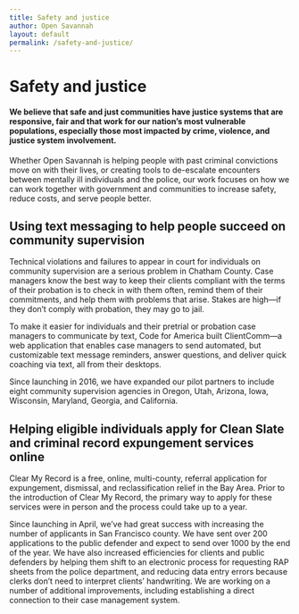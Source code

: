 ```yaml
---
title: Safety and justice
author: Open Savannah
layout: default
permalink: /safety-and-justice/
---
```


# Safety and justice

#### We believe that safe and just communities have justice systems that are responsive, fair and that work for our nation’s most vulnerable populations, especially those most impacted by crime, violence, and justice system involvement. 

Whether Open Savannah is helping people with past criminal convictions move on with their lives, or creating tools to de-escalate encounters between mentally ill individuals and the police, our work focuses on how we can work together with government and communities to increase safety, reduce costs, and serve people better.

## Using text messaging to help people succeed on community supervision

Technical violations and failures to appear in court for individuals on community supervision are a serious problem in Chatham County. Case managers know the best way to keep their clients compliant with the terms of their probation is to check in with them often, remind them of their commitments, and help them with problems that arise. Stakes are high—if they don’t comply with probation, they may go to jail.

To make it easier for individuals and their pretrial or probation case managers to communicate by text, Code for America built ClientComm—a web application that enables case managers to send automated, but customizable text message reminders, answer questions, and deliver quick coaching via text, all from their desktops.

Since launching in 2016, we have expanded our pilot partners to include eight community supervision agencies in Oregon, Utah, Arizona, Iowa, Wisconsin, Maryland, Georgia, and California.

## Helping eligible individuals apply for Clean Slate and criminal record expungement services online

Clear My Record is a free, online, multi-county, referral application for expungement, dismissal, and reclassification relief in the Bay Area. Prior to the introduction of Clear My Record, the primary way to apply for these services were in person and the process could take up to a year.

Since launching in April, we’ve had great success with increasing the number of applicants in San Francisco county. We have sent over 200 applications to the public defender and expect to send over 1000 by the end of the year. We have also increased efficiencies for clients and public defenders by helping them shift to an electronic process for requesting RAP sheets from the police department, and reducing data entry errors because clerks don’t need to interpret clients’ handwriting.  We are working on a number of additional improvements, including establishing a direct connection to their case management system.